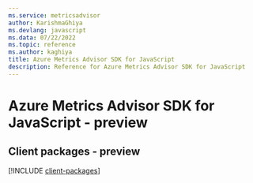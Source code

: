 ```yaml
---
ms.service: metricsadvisor
author: KarishmaGhiya
ms.devlang: javascript
ms.data: 07/22/2022
ms.topic: reference
ms.author: kaghiya
title: Azure Metrics Advisor SDK for JavaScript
description: Reference for Azure Metrics Advisor SDK for JavaScript
---
```

# Azure Metrics Advisor SDK for JavaScript - preview

## Client packages - preview
[!INCLUDE [client-packages](metrics-advisor-client-index.md)]
